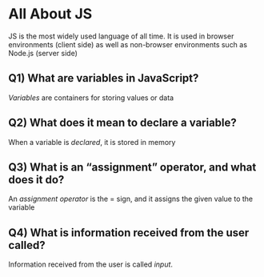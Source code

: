 # All About JS

JS is the most widely used language of all time. It is used in browser environments (client side) as well as non-browser environments such as Node.js (server side)

## Q1) What are variables in JavaScript?

*Variables* are containers for storing values or data

## Q2) What does it mean to declare a variable?

When a variable is *declared*, it is stored in memory

## Q3) What is an “assignment” operator, and what does it do?

An *assignment operator* is the = sign, and it assigns the given value to the variable

## Q4) What is information received from the user called?

Information received from the user is called *input*.
